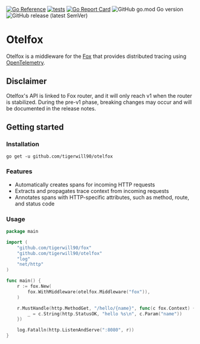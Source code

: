 [![Go Reference](https://pkg.go.dev/badge/github.com/tigerwill90/otelfox.svg)](https://pkg.go.dev/github.com/tigerwill90/otelfox)
[![tests](https://github.com/tigerwill90/otelfox/actions/workflows/tests.yaml/badge.svg)](https://github.com/tigerwill90/otelfox/actions?query=workflow%3Atests)
[![Go Report Card](https://goreportcard.com/badge/github.com/tigerwill90/otelfox)](https://goreportcard.com/report/github.com/tigerwill90/otelfox)
![GitHub go.mod Go version](https://img.shields.io/github/go-mod/go-version/tigerwill90/otelfox)
![GitHub release (latest SemVer)](https://img.shields.io/github/v/release/tigerwill90/otelfox)
# Otelfox

Otelfox is a middleware for the [Fox](https://github.com/tigerwill90/fox) that provides distributed 
tracing using [OpenTelemetry](https://opentelemetry.io/).

## Disclaimer
Otelfox's API is linked to Fox router, and it will only reach v1 when the router is stabilized.
During the pre-v1 phase, breaking changes may occur and will be documented in the release notes.

## Getting started
### Installation
````shell
go get -u github.com/tigerwill90/otelfox
````

### Features

- Automatically creates spans for incoming HTTP requests
- Extracts and propagates trace context from incoming requests
- Annotates spans with HTTP-specific attributes, such as method, route, and status code

### Usage
````go
package main

import (
	"github.com/tigerwill90/fox"
	"github.com/tigerwill90/otelfox"
	"log"
	"net/http"
)

func main() {
	r := fox.New(
		fox.WithMiddleware(otelfox.Middleware("fox")),
	)

	r.MustHandle(http.MethodGet, "/hello/{name}", func(c fox.Context) {
		_ = c.String(http.StatusOK, "hello %s\n", c.Param("name"))
	})

	log.Fatalln(http.ListenAndServe(":8080", r))
}
````